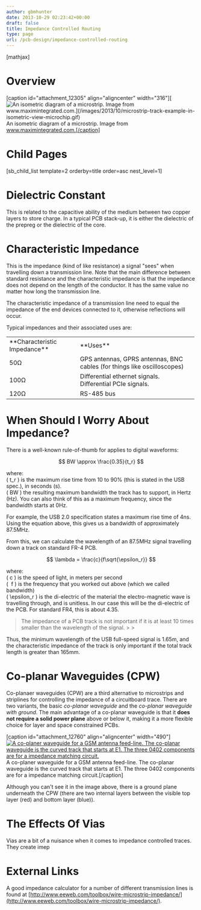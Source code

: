 ```yaml
---
author: gbmhunter
date: 2013-10-29 02:23:42+00:00
draft: false
title: Impedance Controlled Routing
type: page
url: /pcb-design/impedance-controlled-routing
---
```


[mathjax]

# Overview

[caption id="attachment_12305" align="aligncenter" width="316"][![An isometric diagram of a microstrip. Image from www.maximintegrated.com.](/images/2013/10/microstrip-track-example-in-isometric-view-microchip.gif)
](/images/2013/10/microstrip-track-example-in-isometric-view-microchip.gif) An isometric diagram of a microstrip. Image from www.maximintegrated.com.[/caption]

# Child Pages

[sb_child_list template=2 orderby=title order=asc nest_level=1]

# Dielectric Constant

This is related to the capacitive ability of the medium between two copper layers to store charge. In a typical PCB stack-up, it is either the dielectric of the prepreg or the dielectric of the core.

# Characteristic Impedance

This is the impedance (kind of like resistance) a signal "sees" when travelling down a transmission line. Note that the main difference between standard resistance and the characteristic impedance is that the impedance does not depend on the length of the conductor. It has the same value no matter how long the transmission line.

The characteristic impedance of a transmission line need to equal the impedance of the end devices connected to it, otherwise reflections will occur.

Typical impedances and their associated uses are:

<table style="width: 500px;" ><tbody ><tr >
<td >**Characteristic Impedance**
</td>
<td >**Uses**
</td></tr><tr >
<td >50Ω
</td>
<td >GPS antennas, GPRS antennas, BNC cables (for things like oscilloscopes)
</td></tr><tr >
<td >100Ω
</td>
<td >Differential ethernet signals. Differential PCIe signals.
</td></tr><tr >
<td >120Ω
</td>
<td >RS-485 bus
</td></tr></tbody></table>

# When Should I Worry About Impedance?

There is a well-known rule-of-thumb for applies to digital waveforms:

$$ BW \approx \frac{0.35}{t_r} $$

where:  
\( t_r \) is the maximum rise time from 10 to 90% (this is stated in the USB spec.), in seconds (s).  
\( BW \) the resulting maximum bandwidth the track has to support, in Hertz (Hz). You can also think of this as a maximum frequency, since the bandwidth starts at 0Hz.

For example, the USB 2.0 specification states a maximum rise time of 4ns. Using the equation above, this gives us a bandwidth of approximately 87.5MHz. 

From this, we can calculate the wavelength of an 87.5MHz signal travelling down a track on standard FR-4 PCB.

$$ \lambda = \frac{c}{f\sqrt{\epsilon_r}} $$

where:  
\( c \) is the speed of light, in meters per second  
\(  f \) is the frequency that you worked out above (which we called bandwidth)  
\( \epsilon_r \) is the di-electric of the material the electro-magnetic wave is travelling through, and is unitless. In our case this will be the di-electric of the PCB. For standard FR4, this is about 4.35.

<blockquote>The impedance of a PCB track is not important if it is at least 10 times smaller than the wavelength of the signal.
> 
> </blockquote>

Thus, the minimum wavelength of the USB full-speed signal is 1.65m, and the characteristic impedance of the track is only important if the total track length is greater than 165mm.

# Co-planar Waveguides (CPW)

Co-planaer waveguides (CPW) are a third alternative to microstrips and striplines for controlling the impedance of a circuitboard trace. There are two variants, the basic _co-planar waveguide_ and the _co-planar waveguide with ground_. The main advantage of a co-planar waveguide is that it **does not require a solid power plane** above or below it, making it a more flexible choice for layer and space constrained PCBs.

[caption id="attachment_12760" align="aligncenter" width="490"][![A co-planer waveguide for a GSM antenna feed-line. The co-planar waveguide is the curved track that starts at E1. The three 0402 components are for a impedance matching circuit.](/images/2013/10/coplanaer-waveguide-for-gsm-antenna.png)
](/images/2013/10/coplanaer-waveguide-for-gsm-antenna.png) A co-planer waveguide for a GSM antenna feed-line. The co-planar waveguide is the curved track that starts at E1. The three 0402 components are for a impedance matching circuit.[/caption]

Although you can't see it in the image above, there is a ground plane underneath the CPW (there are two internal layers between the visible top layer (red) and bottom layer (blue)).

# The Effects Of Vias

Vias are a bit of a nuisance when it comes to impedance controlled traces. They create imep

# External Links

A good impedance calculator for a number of different transmission lines is found at [http://www.eeweb.com/toolbox/wire-microstrip-impedance/](http://www.eeweb.com/toolbox/wire-microstrip-impedance/).
